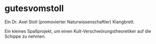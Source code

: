 # gutesvomstoll
Ein Dr. Axel Stoll (promovierter Naturwissenschaftler) Klangbrett.

Ein kleines Spaßprojekt, um einen Kult-Verschwörungstheoretiker auf die Schippe zu nehmen.
